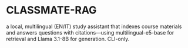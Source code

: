 # CLASSMATE-RAG
a local, multilingual (EN/IT) study assistant that indexes course materials and answers questions with citations—using multilingual-e5-base for retrieval and Llama 3.1-8B for generation. CLI-only.
